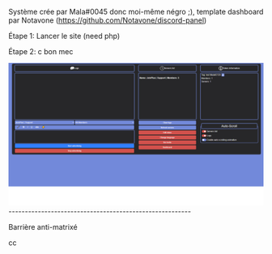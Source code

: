 Système crée par Mala#0045 donc moi-même négro ;), template dashboard par Notavone (https://github.com/Notavone/discord-panel)

Étape 1:
Lancer le site (need php)

Étape 2:
c bon mec

<img src="./Sans titre.png">
--------------------------------------------------------

Barrière anti-matrixé

cc
